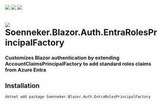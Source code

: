 ﻿[![](https://img.shields.io/nuget/v/soenneker.blazor.auth.entrarolesprincipalfactory.svg?style=for-the-badge)](https://www.nuget.org/packages/soenneker.blazor.auth.entrarolesprincipalfactory/)
[![](https://img.shields.io/github/actions/workflow/status/soenneker/soenneker.blazor.auth.entrarolesprincipalfactory/publish-package.yml?style=for-the-badge)](https://github.com/soenneker/soenneker.blazor.auth.entrarolesprincipalfactory/actions/workflows/publish-package.yml)
[![](https://img.shields.io/nuget/dt/soenneker.blazor.auth.entrarolesprincipalfactory.svg?style=for-the-badge)](https://www.nuget.org/packages/soenneker.blazor.auth.entrarolesprincipalfactory/)

# ![](https://user-images.githubusercontent.com/4441470/224455560-91ed3ee7-f510-4041-a8d2-3fc093025112.png) Soenneker.Blazor.Auth.EntraRolesPrincipalFactory
### Customizes Blazor authentication by extending AccountClaimsPrincipalFactory to add standard roles claims from Azure Entra

## Installation

```
dotnet add package Soenneker.Blazor.Auth.EntraRolesPrincipalFactory
```
